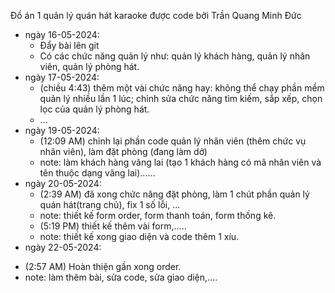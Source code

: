 Đồ án 1 quản lý quán hát karaoke được code bởi Trần Quang Minh Đức

- ngày 16-05-2024:
  + Đẩy bài lên git
  + Có các chức năng quản lý như: quản lý khách hàng, quản lý nhân viên, quản lý phòng hát.
- ngày 17-05-2024:
  + (chiều 4:43) thêm một vài chức năng hay: không thể chạy phần mềm quản lý nhiều lần 1 lúc; chỉnh sửa chức năng tìm kiếm, sắp xếp, chọn lọc của quản lý phòng hát.
  + ...
- ngày 19-05-2024:
  + (12:09 AM) chỉnh lại phần code quản lý nhân viên (thêm chức vụ nhân viên), làm đặt phòng (đang làm dở)
  + note: làm khách hàng vãng lai (tạo 1 khách hàng có mã nhân viên và tên thuộc dạng vãng lai)...... 
- ngày 20-05-2024:
  + (2:39 AM) đã xong chức năng đặt phòng, làm 1 chút phần quản lý quán hát(trang chủ), fix 1 số lỗi, ...
  + note: thiết kế form order, form thanh toán, form thống kê.
  + (5:19 PM) thiết kế thêm vài form,.....
  + note: thiết kế xong giao diện và code thêm 1 xíu.
- ngày 22-05-2024:
 + (2:57 AM) Hoàn thiện gần xong order.
 + note: làm thêm bài, sửa code, sửa giao diện,....
